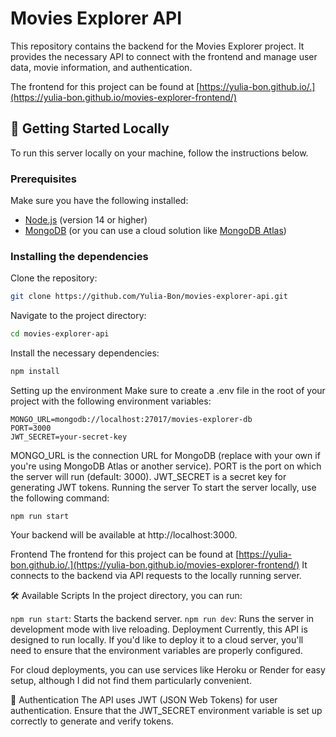 # Movies Explorer API

This repository contains the backend for the Movies Explorer project. It provides the necessary API to connect with the frontend and manage user data, movie information, and authentication.

The frontend for this project can be found at [https://yulia-bon.github.io/.](https://yulia-bon.github.io/movies-explorer-frontend/)

## 🚀 Getting Started Locally

To run this server locally on your machine, follow the instructions below.

### Prerequisites
Make sure you have the following installed:
- [Node.js](https://nodejs.org/) (version 14 or higher)
- [MongoDB](https://www.mongodb.com/try/download/community) (or you can use a cloud solution like [MongoDB Atlas](https://www.mongodb.com/cloud/atlas))

### Installing the dependencies

Clone the repository:
```bash
git clone https://github.com/Yulia-Bon/movies-explorer-api.git
```
Navigate to the project directory:
```bash
cd movies-explorer-api
```
Install the necessary dependencies:
```bash
npm install
```
Setting up the environment
Make sure to create a .env file in the root of your project with the following environment variables:
```
MONGO_URL=mongodb://localhost:27017/movies-explorer-db
PORT=3000
JWT_SECRET=your-secret-key
```
MONGO_URL is the connection URL for MongoDB (replace with your own if you're using MongoDB Atlas or another service).
PORT is the port on which the server will run (default: 3000).
JWT_SECRET is a secret key for generating JWT tokens.
Running the server
To start the server locally, use the following command:
```
npm run start
```
Your backend will be available at http://localhost:3000.

Frontend
The frontend for this project can be found at [https://yulia-bon.github.io/.](https://yulia-bon.github.io/movies-explorer-frontend/) It connects to the backend via API requests to the locally running server.

🛠️ Available Scripts
In the project directory, you can run:

```npm run start```: Starts the backend server.
```npm run dev```: Runs the server in development mode with live reloading.
Deployment
Currently, this API is designed to run locally. If you'd like to deploy it to a cloud server, you'll need to ensure that the environment variables are properly configured.

For cloud deployments, you can use services like Heroku or Render for easy setup, although I did not find them particularly convenient.

🔑 Authentication
The API uses JWT (JSON Web Tokens) for user authentication. Ensure that the JWT_SECRET environment variable is set up correctly to generate and verify tokens.
